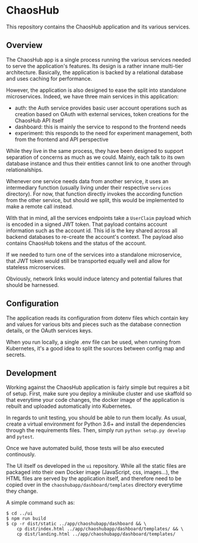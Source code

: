 # ChaosHub

This repository contains the ChaosHub application and its various services.

## Overview

The ChaosHub app is a single process running the various services needed to
serve the application's features. Its design is a rather innane multi-tier
architecture. Basically, the application is backed by a relational database
and uses caching for performance.

However, the application is also designed to ease the split into standalone
microservices. Indeed, we have three main services in this application:

* auth: the Auth service provides basic user account operations such as
  creation based on OAuth with external services, token creations for the
  ChaosHub API itself
* dashboard: this is mainly the service to respond to the frontend needs
* experiment: this responds to the need for experiment management, both from
  the frontend and API perspective

While they live in the same process, they have been designed to support
separation of concerns as much as we could. Mainly, each talk to its own
database instance and thus their entities cannot link to one another through
relationalships.

Whenever one service needs data from another service, it uses an intermediary
function (usually living under their respective `services` directory). For now,
that function directly invokes the according function from the other service,
but should we split, this would be implemented to make a remote call
instead.

With that in mind, all the services endpoints take a `UserClaim` payload which
is encoded in a signed JWT token. That payload contains account information
such as the account id. This id is the key shared across all backend databases
to re-create the account's context. The payload also contains ChaosHub tokens
and the status of the account.

If we needed to turn one of the services into a standalone microservice, that
JWT token would still be transported equally well and allow for stateless
microservices.

Obviously, network links would induce latency and potential failures that should
be harnessed.

## Configuration

The application reads its configuration from dotenv files which contain key
and values for various bits and pieces such as the database connection details,
or the OAuth services keys.

When you run locally, a single .env file can be used, when running from
Kubernetes, it's a good idea to split the sources between config map and
secrets.

## Development

Working against the ChaosHub application is fairly simple but requires a bit
of setup. First, make sure you deploy a minikube cluster and use skaffold
so that everytime your code changes, the docker image of the application is
rebuilt and uploaded automatically into Kubernetes.

In regards to unit testing, you should be able to run them locally. As usual,
create a virtual environment for Python 3.6+ and install the dependencies
through the requirements files. Then, simply run `python setup.py develop` and
`pytest`.

Once we have automated build, those tests will be also executed continously.

The UI itself os developed in the `ui` repository. While all the static files
are packaged into their own Docker image (JavaScript, css, images...), the
HTML files are served by the application itself, and therefore need to be
copied over in the `chaoshubapp/dashboard/templates` directory everytime
they change.

A simple command such as:

```console
$ cd ../ui
$ npm run build
$ cp -r dist/static ../app/chaoshubapp/dashboard && \
    cp dist/index.html ../app/chaoshubapp/dashboard/templates/ && \
    cp dist/landing.html ../app/chaoshubapp/dashboard/templates/
```

